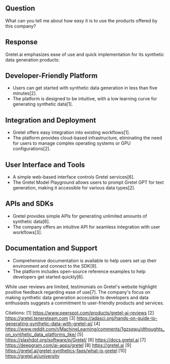 ## Question

What can you tell me about how easy it is to use the products offered by this company?

## Response

Gretel.ai emphasizes ease of use and quick implementation for its synthetic data generation products:

## Developer-Friendly Platform

- Users can get started with synthetic data generation in less than five minutes[2].
- The platform is designed to be intuitive, with a low learning curve for generating synthetic data[1].

## Integration and Deployment

- Gretel offers easy integration into existing workflows[1].
- The platform provides cloud-based infrastructure, eliminating the need for users to manage complex operating systems or GPU configurations[2].

## User Interface and Tools

- A simple web-based interface controls Gretel services[6].
- The Gretel Model Playground allows users to prompt Gretel GPT for text generation, making it accessible for various data types[2].

## APIs and SDKs

- Gretel provides simple APIs for generating unlimited amounts of synthetic data[6].
- The company offers an intuitive API for seamless integration with user workflows[3].

## Documentation and Support

- Comprehensive documentation is available to help users set up their environment and connect to the SDK[9].
- The platform includes open-source reference examples to help developers get started quickly[6].

While user reviews are limited, testimonials on Gretel's website highlight positive feedback regarding ease of use[7]. The company's focus on making synthetic data generation accessible to developers and data enthusiasts suggests a commitment to user-friendly products and services.

Citations:
[1] https://www.peerspot.com/products/gretel-ai-reviews
[2] https://gretel.tenereteam.com
[3] https://adasci.org/hands-on-guide-to-generating-synthetic-data-with-gretel-ai/
[4] https://www.reddit.com/r/MachineLearning/comments/1gzsqwu/dthoughts_on_synthetic_data_platforms_like/
[5] https://slashdot.org/software/p/Gretel/
[6] https://docs.gretel.ai
[7] https://deepgram.com/ai-apps/gretel
[8] https://gretel.ai
[9] https://gretel.ai/gretel-synthetics-faqs/what-is-gretel
[10] https://gretel.ai/university
